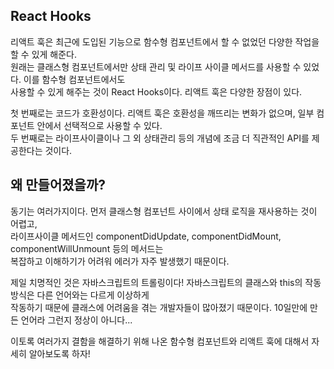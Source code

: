 ## React Hooks

리액트 훅은 최근에 도입된 기능으로 함수형 컴포넌트에서 할 수 없었던 다양한 작업을 할 수 있게 해준다.  
원래는 클래스형 컴포넌트에서만 상태 관리 및 라이프 사이클 메서드를 사용할 수 있었다. 이를 함수형 컴포넌트에서도  
사용할 수 있게 해주는 것이 React Hooks이다. 리액트 훅은 다양한 장점이 있다.

첫 번째로는 코드가 호환성이다. 리액트 훅은 호환성을 깨뜨리는 변화가 없으며, 일부 컴포넌트 안에서 선택적으로 사용할 수 있다.  
두 번째로는 라이프사이클이나 그 외 상태관리 등의 개념에 조금 더 직관적인 API를 제공한다는 것이다.

## 왜 만들어졌을까?

동기는 여러가지이다. 먼저 클래스형 컴포넌트 사이에서 상태 로직을 재사용하는 것이 어렵고,  
라이프사이클 메서드인 componentDidUpdate, componentDidMount, componentWillUnmount 등의 메서드는  
복잡하고 이해하기가 어려워 에러가 자주 발생했기 때문이다.

제일 치명적인 것은 자바스크립트의 트롤링이다! 자바스크립트의 클래스와 this의 작동방식은 다른 언어와는 다르게 이상하게  
작동하기 때문에 클래스에 어려움을 겪는 개발자들이 많아졌기 때문이다. 10일만에 만든 언어라 그런지 정상이 아니다...

이토록 여러가지 결함을 해결하기 위해 나온 함수형 컴포넌트와 리액트 훅에 대해서 자세히 알아보도록 하자!
